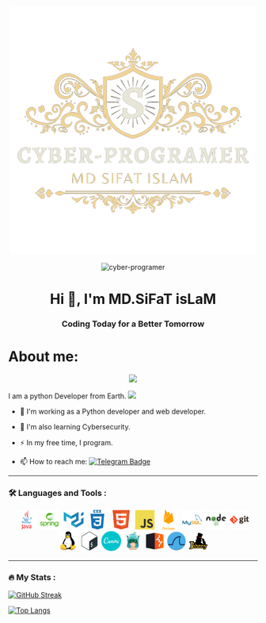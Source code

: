 <p align="center">
  <img src="removebg.banner.png">
</p>
<p align="center"> <img src="https://komarev.com/ghpvc/?username=halal-ashacker&label=Profile%20views&color=0e75b6&style=flat" alt="cyber-programer" width="200" /> </p>

<h1 align="center">
  Hi 👋, I'm MD.SiFaT isLaM
</h1>

<h3 align="center">Coding Today for a Better Tomorrow</h3>

# About me:

<p align="center">
  <img src="https://media.giphy.com/media/v1.Y2lkPTc5MGI3NjExbHZwajBlZG9venphZ2hoMThkcGowbng4eWwwdTRxOWI5M2U5dXl4diZlcD12MV9pbnRlcm5hbF9naWZfYnlfaWQmY3Q9Zw/qQgKLMJvWEZKI2Hfvo/giphy.gif">
</p>

I am a python Developer from Earth. <img src="https://media.giphy.com/media/WUlplcMpOCEmTGBtBW/giphy.gif" width="50">


- :telescope: I'm working as a Python developer and web developer.

- :seedling: I'm also learning Cybersecurity.

- :zap: In my free time, I program.

- :mailbox: How to reach me: [![Telegram Badge](https://img.shields.io/badge/-cyber_programer-blue?style=flat&logo=Telegram&logoColor=white)](https://telegram.me/root_lovs)

---

### :hammer_and_wrench: Languages and Tools :

<div align="center" style="padding: 2px;">
  <img src="https://github.com/devicons/devicon/blob/master/icons/java/java-original-wordmark.svg" title="Java" alt="Java" width="40" height="40"/>&nbsp;
  <img src="https://github.com/devicons/devicon/blob/master/icons/spring/spring-original-wordmark.svg" title="Spring" alt="Spring" width="40" height="40"/>&nbsp;
  <img src="https://github.com/devicons/devicon/blob/master/icons/materialui/materialui-original.svg" title="Material UI" alt="Material UI" width="40" height="40"/>&nbsp;
  <img src="https://github.com/devicons/devicon/blob/master/icons/css3/css3-plain-wordmark.svg" title="CSS3" alt="CSS" width="40" height="40"/>&nbsp;
  <img src="https://github.com/devicons/devicon/blob/master/icons/html5/html5-original.svg" title="HTML5" alt="HTML" width="40" height="40"/>&nbsp;
  <img src="https://github.com/devicons/devicon/blob/master/icons/javascript/javascript-original.svg" title="JavaScript" alt="JavaScript" width="40" height="40"/>&nbsp;
  <img src="https://github.com/devicons/devicon/blob/master/icons/firebase/firebase-plain-wordmark.svg" title="Firebase" alt="Firebase" width="40" height="40"/>&nbsp;
  <img src="https://github.com/devicons/devicon/blob/master/icons/mysql/mysql-original-wordmark.svg" title="MySQL" alt="MySQL" width="40" height="40"/>&nbsp;
  <img src="https://github.com/devicons/devicon/blob/master/icons/nodejs/nodejs-original-wordmark.svg" title="NodeJS" alt="NodeJS" width="40" height="40"/>&nbsp;
  <img src="https://github.com/devicons/devicon/blob/master/icons/git/git-original-wordmark.svg" title="Git" alt="Git" width="40" height="40"/>
  <img src="https://github.com/devicons/devicon/blob/master/icons/linux/linux-original.svg" title="Linux" alt="linux" width="40" height="40">
  <img src = "https://github.com/devicons/devicon/blob/master/icons/bash/bash-original.svg" title="Bash" width="40" hight="40">
  <img src="https://github.com/devicons/devicon/blob/master/icons/canva/canva-original.svg" title="Canva" width=40 hight=40>
  <img src="/img/armitage.jpeg" title='armitage'width=40 hight=40>
  <img src="/img/burp.jpeg" title='burp' width=40 hight=40>
  <img src="/img/wireshark.png" title='wireshark' width=40 hight=40>
  <img src="/img/johnny.png" title='johnny' width=40 hight=40>
  
</div>



---

### :fire: My Stats :

[![GitHub Streak](http://github-readme-streak-stats.herokuapp.com?user=cyber-programer&theme=merko&hide_border=true&mode=weekly)](https://cyber-programer.github.io/first_web)

[![Top Langs](https://github-readme-stats.vercel.app/api/top-langs/?username=cyber-programer&layout=compact&theme=vision-friendly-dark)](https://github.com/anuraghazra/github-readme-stats)
